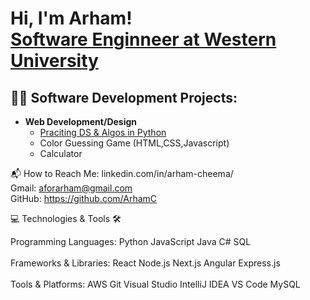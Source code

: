 <h1>Hi, I'm Arham! <br/><a href="https://www.linkedin.com/in/arham-cheema-921ba7296/">Software Enginneer at Western University</a></h1>

<h2>👨‍💻 Software Development Projects:</h2>

- <b>Web Development/Design</b>
  - [Praciting DS & Algos in Python](https://github.com/joshmadakor1/Algorithms-Practice)
  - Color Guessing Game (HTML,CSS,Javascript)
  - Calculator

📬 How to Reach Me:
linkedin.com/in/arham-cheema/  <br>
Gmail: aforarham@gmail.com <br>
GitHub: https://github.com/ArhamC<br>

💻 Technologies & Tools 🛠️<br>

Programming Languages:
Python JavaScript Java C# SQL
<br><br>
Frameworks & Libraries:
React Node.js Next.js Angular Express.js
<br><br>
Tools & Platforms:
AWS Git Visual Studio IntelliJ IDEA VS Code MySQL

